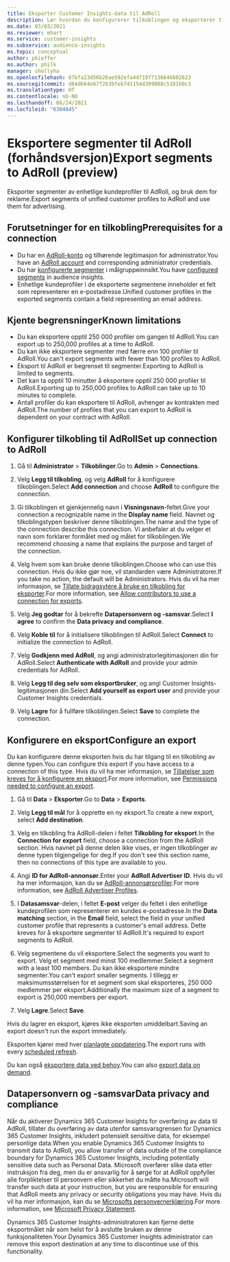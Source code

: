 ```yaml
---
title: Eksporter Customer Insights-data til AdRoll
description: Lær hvordan du konfigurerer tilkoblingen og eksporterer til AdRoll.
ms.date: 03/03/2021
ms.reviewer: mhart
ms.service: customer-insights
ms.subservice: audience-insights
ms.topic: conceptual
author: pkieffer
ms.author: philk
manager: shellyha
ms.openlocfilehash: 67bfa23d56b26ae592efa4d7197713664bb02623
ms.sourcegitcommit: d84d664e67f263bfeb741154d309088c5101b9c3
ms.translationtype: HT
ms.contentlocale: nb-NO
ms.lasthandoff: 06/24/2021
ms.locfileid: "6304845"
---
```

# <a name="export-segments-to-adroll-preview"></a><span data-ttu-id="97c27-103">Eksportere segmenter til AdRoll (forhåndsversjon)</span><span class="sxs-lookup"><span data-stu-id="97c27-103">Export segments to AdRoll (preview)</span></span>

<span data-ttu-id="97c27-104">Eksporter segmenter av enhetlige kundeprofiler til AdRoll, og bruk dem for reklame.</span><span class="sxs-lookup"><span data-stu-id="97c27-104">Export segments of unified customer profiles to AdRoll and use them for advertising.</span></span> 

## <a name="prerequisites-for-a-connection"></a><span data-ttu-id="97c27-105">Forutsetninger for en tilkobling</span><span class="sxs-lookup"><span data-stu-id="97c27-105">Prerequisites for a connection</span></span>

-   <span data-ttu-id="97c27-106">Du har en [AdRoll-konto](https://www.adroll.com/) og tilhørende legitimasjon for administrator.</span><span class="sxs-lookup"><span data-stu-id="97c27-106">You have an [AdRoll account](https://www.adroll.com/) and corresponding administrator credentials.</span></span>
-   <span data-ttu-id="97c27-107">Du har [konfigurerte segmenter](segments.md) i målgruppeinnsikt.</span><span class="sxs-lookup"><span data-stu-id="97c27-107">You have [configured segments](segments.md) in audience insights.</span></span>
-   <span data-ttu-id="97c27-108">Enhetlige kundeprofiler i de eksporterte segmentene inneholder et felt som representerer en e-postadresse.</span><span class="sxs-lookup"><span data-stu-id="97c27-108">Unified customer profiles in the exported segments contain a field representing an email address.</span></span>

## <a name="known-limitations"></a><span data-ttu-id="97c27-109">Kjente begrensninger</span><span class="sxs-lookup"><span data-stu-id="97c27-109">Known limitations</span></span>

- <span data-ttu-id="97c27-110">Du kan eksportere opptil 250 000 profiler om gangen til AdRoll.</span><span class="sxs-lookup"><span data-stu-id="97c27-110">You can export up to 250,000 profiles at a time to AdRoll.</span></span>
- <span data-ttu-id="97c27-111">Du kan ikke eksportere segmenter med færre enn 100 profiler til AdRoll.</span><span class="sxs-lookup"><span data-stu-id="97c27-111">You can't export segments with fewer than 100 profiles to AdRoll.</span></span> 
- <span data-ttu-id="97c27-112">Eksport til AdRoll er begrenset til segmenter.</span><span class="sxs-lookup"><span data-stu-id="97c27-112">Exporting to AdRoll is limited to segments.</span></span>
- <span data-ttu-id="97c27-113">Det kan ta opptil 10 minutter å eksportere opptil 250 000 profiler til AdRoll.</span><span class="sxs-lookup"><span data-stu-id="97c27-113">Exporting up to 250,000 profiles to AdRoll can take up to 10 minutes to complete.</span></span> 
- <span data-ttu-id="97c27-114">Antall profiler du kan eksportere til AdRoll, avhenger av kontrakten med AdRoll.</span><span class="sxs-lookup"><span data-stu-id="97c27-114">The number of profiles that you can export to AdRoll is dependent on your contract with AdRoll.</span></span>

## <a name="set-up-connection-to-adroll"></a><span data-ttu-id="97c27-115">Konfigurer tilkobling til AdRoll</span><span class="sxs-lookup"><span data-stu-id="97c27-115">Set up connection to AdRoll</span></span>

1. <span data-ttu-id="97c27-116">Gå til **Administrator** > **Tilkoblinger**.</span><span class="sxs-lookup"><span data-stu-id="97c27-116">Go to **Admin** > **Connections**.</span></span>

1. <span data-ttu-id="97c27-117">Velg **Legg til tilkobling**, og velg **AdRoll** for å konfigurere tilkoblingen.</span><span class="sxs-lookup"><span data-stu-id="97c27-117">Select **Add connection** and choose **AdRoll** to configure the connection.</span></span>

1. <span data-ttu-id="97c27-118">Gi tilkoblingen et gjenkjennelig navn i **Visningsnavn**-feltet.</span><span class="sxs-lookup"><span data-stu-id="97c27-118">Give your connection a recognizable name in the **Display name** field.</span></span> <span data-ttu-id="97c27-119">Navnet og tilkoblingstypen beskriver denne tilkoblingen.</span><span class="sxs-lookup"><span data-stu-id="97c27-119">The name and the type of the connection describe this connection.</span></span> <span data-ttu-id="97c27-120">Vi anbefaler at du velger et navn som forklarer formålet med og målet for tilkoblingen.</span><span class="sxs-lookup"><span data-stu-id="97c27-120">We recommend choosing a name that explains the purpose and target of the connection.</span></span>

1. <span data-ttu-id="97c27-121">Velg hvem som kan bruke denne tilkoblingen.</span><span class="sxs-lookup"><span data-stu-id="97c27-121">Choose who can use this connection.</span></span> <span data-ttu-id="97c27-122">Hvis du ikke gjør noe, vil standarden være Administratorer.</span><span class="sxs-lookup"><span data-stu-id="97c27-122">If you take no action, the default will be Administrators.</span></span> <span data-ttu-id="97c27-123">Hvis du vil ha mer informasjon, se [Tillate bidragsytere å bruke en tilkobling for eksporter](connections.md#allow-contributors-to-use-a-connection-for-exports).</span><span class="sxs-lookup"><span data-stu-id="97c27-123">For more information, see [Allow contributors to use a connection for exports](connections.md#allow-contributors-to-use-a-connection-for-exports).</span></span>

1. <span data-ttu-id="97c27-124">Velg **Jeg godtar** for å bekrefte **Datapersonvern og -samsvar**.</span><span class="sxs-lookup"><span data-stu-id="97c27-124">Select **I agree** to confirm the **Data privacy and compliance**.</span></span>

1. <span data-ttu-id="97c27-125">Velg **Koble til** for å initialisere tilkoblingen til AdRoll.</span><span class="sxs-lookup"><span data-stu-id="97c27-125">Select **Connect** to initialize the connection to AdRoll.</span></span>

1. <span data-ttu-id="97c27-126">Velg **Godkjenn med AdRoll**, og angi administratorlegitimasjonen din for AdRoll.</span><span class="sxs-lookup"><span data-stu-id="97c27-126">Select **Authenticate with AdRoll** and provide your admin credentials for AdRoll.</span></span> 

1. <span data-ttu-id="97c27-127">Velg **Legg til deg selv som eksportbruker**, og angi Customer Insights-legitimasjonen din.</span><span class="sxs-lookup"><span data-stu-id="97c27-127">Select **Add yourself as export user** and provide your Customer Insights credentials.</span></span>

1. <span data-ttu-id="97c27-128">Velg **Lagre** for å fullføre tilkoblingen.</span><span class="sxs-lookup"><span data-stu-id="97c27-128">Select **Save** to complete the connection.</span></span>

## <a name="configure-an-export"></a><span data-ttu-id="97c27-129">Konfigurere en eksport</span><span class="sxs-lookup"><span data-stu-id="97c27-129">Configure an export</span></span>

<span data-ttu-id="97c27-130">Du kan konfigurere denne eksporten hvis du har tilgang til en tilkobling av denne typen.</span><span class="sxs-lookup"><span data-stu-id="97c27-130">You can configure this export if you have access to a connection of this type.</span></span> <span data-ttu-id="97c27-131">Hvis du vil ha mer informasjon, se [Tillatelser som kreves for å konfigurere en eksport](export-destinations.md#set-up-a-new-export).</span><span class="sxs-lookup"><span data-stu-id="97c27-131">For more information, see [Permissions needed to configure an export](export-destinations.md#set-up-a-new-export).</span></span>

1. <span data-ttu-id="97c27-132">Gå til **Data** > **Eksporter**.</span><span class="sxs-lookup"><span data-stu-id="97c27-132">Go to **Data** > **Exports**.</span></span>

1. <span data-ttu-id="97c27-133">Velg **Legg til mål** for å opprette en ny eksport.</span><span class="sxs-lookup"><span data-stu-id="97c27-133">To create a new export, select **Add destination**.</span></span>

1. <span data-ttu-id="97c27-134">Velg en tilkobling fra AdRoll-delen i feltet **Tilkobling for eksport**.</span><span class="sxs-lookup"><span data-stu-id="97c27-134">In the **Connection for export** field, choose a connection from the AdRoll section.</span></span> <span data-ttu-id="97c27-135">Hvis navnet på denne delen ikke vises, er ingen tilkoblinger av denne typen tilgjengelige for deg.</span><span class="sxs-lookup"><span data-stu-id="97c27-135">If you don't see this section name, then no connections of this type are available to you.</span></span>

1. <span data-ttu-id="97c27-136">Angi **ID for AdRoll-annonsør**.</span><span class="sxs-lookup"><span data-stu-id="97c27-136">Enter your **AdRoll Advertiser ID**.</span></span> <span data-ttu-id="97c27-137">Hvis du vil ha mer informasjon, kan du se [AdRoll-annonsørprofiler](https://help.adroll.com/hc/articles/212011838-Advertiser-Profiles).</span><span class="sxs-lookup"><span data-stu-id="97c27-137">For more information, see [AdRoll Advertiser Profiles](https://help.adroll.com/hc/articles/212011838-Advertiser-Profiles).</span></span>

3. <span data-ttu-id="97c27-138">I **Datasamsvar**-delen, i feltet **E-post** velger du feltet i den enhetlige kundeprofilen som representerer en kundes e-postadresse.</span><span class="sxs-lookup"><span data-stu-id="97c27-138">In the **Data matching** section, in the **Email** field, select the field in your unified customer profile that represents a customer's email address.</span></span> <span data-ttu-id="97c27-139">Dette kreves for å eksportere segmenter til AdRoll.</span><span class="sxs-lookup"><span data-stu-id="97c27-139">It's required to export segments to AdRoll.</span></span>

1. <span data-ttu-id="97c27-140">Velg segmentene du vil eksportere.</span><span class="sxs-lookup"><span data-stu-id="97c27-140">Select the segments you want to export.</span></span> <span data-ttu-id="97c27-141">Velg et segment med minst 100 medlemmer.</span><span class="sxs-lookup"><span data-stu-id="97c27-141">Select a segment with a least 100 members.</span></span> <span data-ttu-id="97c27-142">Du kan ikke eksportere mindre segmenter.</span><span class="sxs-lookup"><span data-stu-id="97c27-142">You can't export smaller segments.</span></span> <span data-ttu-id="97c27-143">I tillegg er maksimumsstørrelsen for et segment som skal eksporteres, 250 000 medlemmer per eksport.</span><span class="sxs-lookup"><span data-stu-id="97c27-143">Additionally the maximum size of a segment to export is 250,000 members per export.</span></span> 

1. <span data-ttu-id="97c27-144">Velg **Lagre**.</span><span class="sxs-lookup"><span data-stu-id="97c27-144">Select **Save**.</span></span>

<span data-ttu-id="97c27-145">Hvis du lagrer en eksport, kjøres ikke eksporten umiddelbart.</span><span class="sxs-lookup"><span data-stu-id="97c27-145">Saving an export doesn't run the export immediately.</span></span>

<span data-ttu-id="97c27-146">Eksporten kjører med hver [planlagte oppdatering](system.md#schedule-tab).</span><span class="sxs-lookup"><span data-stu-id="97c27-146">The export runs with every [scheduled refresh](system.md#schedule-tab).</span></span> 

<span data-ttu-id="97c27-147">Du kan også [eksportere data ved behov](export-destinations.md#run-exports-on-demand).</span><span class="sxs-lookup"><span data-stu-id="97c27-147">You can also [export data on demand](export-destinations.md#run-exports-on-demand).</span></span> 


## <a name="data-privacy-and-compliance"></a><span data-ttu-id="97c27-148">Datapersonvern og -samsvar</span><span class="sxs-lookup"><span data-stu-id="97c27-148">Data privacy and compliance</span></span>

<span data-ttu-id="97c27-149">Når du aktiverer Dynamics 365 Customer Insights for overføring av data til AdRoll, tillater du overføring av data utenfor samsvarsgrensen for Dynamics 365 Customer Insights, inkludert potensielt sensitive data, for eksempel personlige data.</span><span class="sxs-lookup"><span data-stu-id="97c27-149">When you enable Dynamics 365 Customer Insights to transmit data to AdRoll, you allow transfer of data outside of the compliance boundary for Dynamics 365 Customer Insights, including potentially sensitive data such as Personal Data.</span></span> <span data-ttu-id="97c27-150">Microsoft overfører slike data etter instruksjon fra deg, men du er ansvarlig for å sørge for at AdRoll oppfyller alle forpliktelser til personvern eller sikkerhet du måtte ha.</span><span class="sxs-lookup"><span data-stu-id="97c27-150">Microsoft will transfer such data at your instruction, but you are responsible for ensuring that AdRoll meets any privacy or security obligations you may have.</span></span> <span data-ttu-id="97c27-151">Hvis du vil ha mer informasjon, kan du se [Microsofts personvernerklæring](https://go.microsoft.com/fwlink/?linkid=396732).</span><span class="sxs-lookup"><span data-stu-id="97c27-151">For more information, see [Microsoft Privacy Statement](https://go.microsoft.com/fwlink/?linkid=396732).</span></span>

<span data-ttu-id="97c27-152">Dynamics 365 Customer Insights-administratoren kan fjerne dette eksportmålet når som helst for å avslutte bruken av denne funksjonaliteten.</span><span class="sxs-lookup"><span data-stu-id="97c27-152">Your Dynamics 365 Customer Insights administrator can remove this export destination at any time to discontinue use of this functionality.</span></span>
